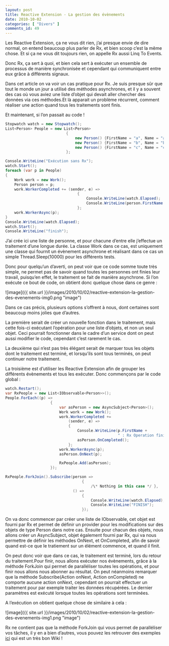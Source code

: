 ```yaml
---
layout: post
title: Reactive Extension - La gestion des évènements
date: 2010-10-02
categories: [ "Divers" ]
comments_id: 49 
---
```


Les Reactive Extension, ça ne vous dit rien, j’ai presque envie de dire normal, on entend beaucoup plus parler de Rx, et bien scoop c’est la même chose. Et si ça ne vous dit toujours rien, on appelle Rx aussi Linq To Events.

Donc Rx, ça sert à quoi, et bien cela sert à exécuter un ensemble de processus de manière synchronisée et cependant qui communiquent entre eux grâce à différents signaux.

Dans cet article on va voir un cas pratique pour Rx. Je suis presque sûr que tout le monde un jour a utilisé des méthodes asynchrones, et il y a souvent des cas où vous aviez une liste d’objet qui devait aller chercher des données via ces méthodes.Et là apparait un problème récurrent, comment réaliser une action quand tous les traitements sont finis.

Et maintenant, si l’on passait au code !

```csharp
Stopwatch watch = new Stopwatch();
List<Person> People = new List<Person>
                           {
                               new Person() {FirstName = "a", Name = "a"},
                               new Person() {FirstName = "b", Name = "b"},
                               new Person() {FirstName = "c", Name = "c"}
                           };

Console.WriteLine("Exécution sans Rx");
watch.Start();
foreach (var p in People)
{
    Work work = new Work();
    Person person = p;
    work.WorkerCompleted += (sender, e) =>
                                {
                                    Console.WriteLine(watch.Elapsed);
                                    Console.WriteLine(person.FirstName + " : Operation finish");
                                };
    work.WorkerAsync(p);
}
Console.WriteLine(watch.Elapsed);
watch.Start();
Console.WriteLine("finish");
```

J’ai crée ici une liste de personne, et pour chacune d’entre elle j’effectue un traitement d’une longue durée. La classe Work dans ce cas, est uniquement une classe qui fournit un évènement asynchrone et réalisant dans ce cas un simple Thread.Sleep(10000) pour les différents tests.

Donc pour quelqu’un d’averti, on peut voir que ce code somme toute très simple, ne permet pas de savoir quand toutes les personnes ont finies leur travail, puisqu’en effet, le traitement se fait de manière asynchrone. Si l’on exécute ce bout de code, on obtient donc quelque chose dans ce genre :

![image]({{ site.url }}/images/2010/10/02/reactive-extension-la-gestion-des-evenements-img0.png "image")

Dans ce cas précis, plusieurs options s’offrent à nous, dont certaines sont beaucoup moins jolies que d’autres.

La première serait de créer un nouvelle fonction dans le traitement, mais cette fois-ci exécutant l’opération pour une liste d’objets, et non un seul objet. Ceci pourrait fonctionner dans le cadre d’un service dont on peut aussi modifier le code, cependant c’est rarement le cas.

La deuxième qui n’est pas très élégant serait de marquer tous les objets dont le traitement est terminé, et lorsqu’ils sont tous terminés, on peut continuer notre traitement.

La troisième est d’utiliser les Reactive Extension afin de grouper les différents évènements et tous les exécuter. Donc commençons par le code global :

```csharp
watch.Restart();
var RxPeople = new List<IObservable<Person>>();
People.ForEach((p) =>
                    {
                        var asPerson = new AsyncSubject<Person>();
                        Work work = new Work();
                        work.WorkerCompleted +=
                            (sender, e) =>
                            {
                                Console.WriteLine(p.FirstName +
                                                  " : Rx Operation finish");
                                asPerson.OnCompleted();
                            };
                        work.WorkerAsync(p);
                        asPerson.OnNext(p);

                        RxPeople.Add(asPerson);
                    });

RxPeople.ForkJoin().Subscribe(person =>
                                  {
                                      /\* Nothing in this case */ },
                              () =>
                                  {
                                      Console.WriteLine(watch.Elapsed);
                                      Console.WriteLine("FINISH");
                                  });
```

On va donc commencer par créer une liste de IObservable, cet objet est fourni par Rx et permet de définir un provider pour les modifications sur des objets de type Person dans notre cas. Ensuite pour chacun des objets, nous allons créer un AsyncSubject, objet également fourni par Rx, qui va nous permettre de définir les méthodes OnNext, et OnCompleted, afin de savoir quand est-ce que le tratiement sur un élément commence, et quand il finit.

On peut donc voir que dans ce cas, le traitement est terminé, lors du retour du traitement.Pour finir, nous allons exécuter nos évènements, grâce à la méthode ForkJoin qui permet de paralléliser toutes les opérations, et pour finir nous allons nous abonner au résultat. On peut néanmoins remarquer que la méthode Subscribe(Action<Person> onNext, Action onCompleted) ne comporte aucune action onNext, cependant on pourrait effectuer un traitement pour par exemple traiter les données récupérées. Le dernier paramètres est exécuté lorsque toutes les opérations sont terminées.

A l’exécution on obtient quelque chose de similaire à cela :

![image]({{ site.url }}/images/2010/10/02/reactive-extension-la-gestion-des-evenements-img1.png "image")

Rx ne contient pas que la méthode ForkJoin qui vous permet de paralléliser vos tâches, il y en a bien d’autres, vous pouvez les retrouver des exemples [ici](http://rxwiki.wikidot.com/101samples) qui est un très bon Wiki !
